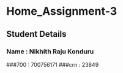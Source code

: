 # Home_Assignment-3

## Student Details
### Name : Nikhith Raju Konduru
###700   : 700756171
###crn   : 23849

